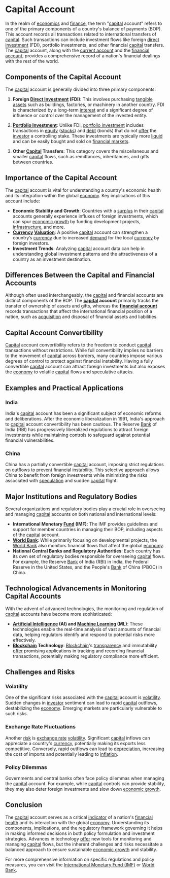 # Capital Account

In the realm of [economics](../e/economics.md) and [finance](../f/finance.md), the term "[capital](../c/capital.md) account" refers to one of the primary components of a country's balance of payments (BOP). This account records all transactions related to international transfers of [capital](../c/capital.md). Such transactions can include investment flows like foreign [direct investment](../d/direct_investment.md) (FDI), portfolio investments, and other financial [capital](../c/capital.md) transfers. The [capital](../c/capital.md) account, along with the [current account](../c/current_account.md) and the [financial account](../f/financial_account.md), provides a comprehensive record of a nation's financial dealings with the rest of the world.

## Components of the Capital Account

The [capital](../c/capital.md) account is generally divided into three primary components:

1. **Foreign [Direct Investment](../d/direct_investment.md) (FDI)**: This involves purchasing [tangible assets](../t/tangible_asset.md) such as buildings, factories, or machinery in another country. FDI is characterized by a long-term [interest](../i/interest.md) and a significant degree of influence or control over the management of the invested entity.
  
2. **[Portfolio Investment](../p/portfolio_investment.md)**: Unlike FDI, [portfolio investment](../p/portfolio_investment.md) includes transactions in [equity](../e/equity.md) ([stocks](../s/stock.md)) and [debt](../d/debt.md) (bonds) that do not [offer](../o/offer.md) the [investor](../i/investor.md) a controlling stake. These investments are typically more [liquid](../l/liquid.md) and can be easily bought and sold on [financial markets](../f/financial_market.md).

3. **Other [Capital](../c/capital.md) Transfers**: This category covers the miscellaneous and smaller [capital](../c/capital.md) flows, such as remittances, inheritances, and gifts between countries.

## Importance of the Capital Account

The [capital](../c/capital.md) account is vital for understanding a country's economic health and its integration within the global [economy](../e/economy.md). Key implications of this account include:

- **Economic Stability and Growth**: Countries with a [surplus](../s/surplus.md) in their [capital](../c/capital.md) accounts generally experience influxes of foreign investments, which can spur [economic growth](../e/economic_growth.md) by funding development projects, [infrastructure](../i/infrastructure.md), and more.
- **[Currency](../c/currency.md) [Valuation](../v/valuation.md)**: A positive [capital](../c/capital.md) account can strengthen a country’s [currency](../c/currency.md) due to increased [demand](../d/demand.md) for the local [currency](../c/currency.md) by foreign investors.
- **Investment Trends**: Analyzing [capital](../c/capital.md) account data can help in understanding global investment patterns and the attractiveness of a country as an investment destination.

## Differences Between the Capital and Financial Accounts

Although often used interchangeably, the [capital](../c/capital.md) and financial accounts are distinct components of the BOP. The **[capital](../c/capital.md) account** primarily tracks the transfer of ownership of assets and gifts, whereas the **[financial account](../f/financial_account.md)** records transactions that affect the international financial position of a nation, such as [acquisition](../a/acquisition.md) and disposal of financial assets and liabilities.

## Capital Account Convertibility

[Capital](../c/capital.md) account convertibility refers to the freedom to conduct [capital](../c/capital.md) transactions without restrictions. While full convertibility implies no barriers to the movement of [capital](../c/capital.md) across borders, many countries impose various degrees of control to protect against financial instability. Having a fully convertible [capital](../c/capital.md) account can attract foreign investments but also exposes the [economy](../e/economy.md) to volatile [capital](../c/capital.md) flows and speculative attacks.

## Examples and Practical Applications

### India

India's [capital](../c/capital.md) account has been a significant subject of economic reforms and deliberations. After the economic liberalization in 1991, India's approach to [capital](../c/capital.md) account convertibility has been cautious. The Reserve [Bank](../b/bank.md) of India (RBI) has progressively liberalized regulations to attract foreign investments while maintaining controls to safeguard against potential financial vulnerabilities.

### China

China has a partially convertible [capital](../c/capital.md) account, imposing strict regulations on outflows to prevent financial instability. This selective approach allows China to benefit from foreign investments while minimizing the risks associated with [speculation](../s/speculation.md) and sudden [capital](../c/capital.md) flight.

## Major Institutions and Regulatory Bodies

Several organizations and regulatory bodies play a crucial role in overseeing and managing [capital](../c/capital.md) accounts on both national and international levels:

- **International Monetary [Fund](../f/fund.md) (IMF)**: The IMF provides guidelines and support for member countries in managing their BOP, including aspects of the [capital](../c/capital.md) account.
- **[World Bank](../w/world_bank.md)**: While primarily focusing on developmental projects, the [World Bank](../w/world_bank.md) also monitors financial flows that affect the global [economy](../e/economy.md).
- **National Central Banks and Regulatory Authorities**: Each country has its own set of regulatory bodies responsible for overseeing [capital](../c/capital.md) flows. For example, the Reserve [Bank](../b/bank.md) of India (RBI) in India, the Federal Reserve in the United States, and the People's [Bank](../b/bank.md) of China (PBOC) in China.

## Technological Advancements in Monitoring Capital Accounts

With the advent of advanced technologies, the monitoring and regulation of [capital](../c/capital.md) accounts have become more sophisticated:

- **[Artificial Intelligence](../a/artificial_intelligence_in_trading.md) (AI) and [Machine Learning](../m/machine_learning.md) (ML)**: These technologies enable the real-time analysis of vast amounts of financial data, helping regulators identify and respond to potential risks more effectively.
- **[Blockchain](../b/blockchain_in_trading.md) Technology**: [Blockchain](../b/blockchain_in_trading.md)'s [transparency](../t/transparency.md) and immutability [offer](../o/offer.md) promising applications in tracking and recording financial transactions, potentially making regulatory compliance more efficient.

## Challenges and Risks

### Volatility

One of the significant risks associated with the [capital](../c/capital.md) account is [volatility](../v/volatility.md). Sudden changes in [investor](../i/investor.md) sentiment can lead to rapid [capital](../c/capital.md) outflows, destabilizing the [economy](../e/economy.md). Emerging markets are particularly vulnerable to such risks.

### Exchange Rate Fluctuations

Another [risk](../r/risk.md) is [exchange rate](../e/exchange_rate.md) [volatility](../v/volatility.md). Significant [capital](../c/capital.md) inflows can appreciate a country's [currency](../c/currency.md), potentially making its exports less competitive. Conversely, rapid outflows can lead to [depreciation](../d/depreciation.md), increasing the cost of imports and potentially leading to [inflation](../i/inflation.md).

### Policy Dilemmas

Governments and central banks often face policy dilemmas when managing the [capital](../c/capital.md) account. For example, while [capital](../c/capital.md) controls can provide stability, they may also deter foreign investments and slow down [economic growth](../e/economic_growth.md).

## Conclusion

The [capital](../c/capital.md) account serves as a critical [indicator](../i/indicator.md) of a nation's [financial health](../f/financial_health.md) and its interaction with the global [economy](../e/economy.md). Understanding its components, implications, and the regulatory framework governing it helps in making informed decisions in both policy formulation and investment strategies. Advances in technology [offer](../o/offer.md) new tools for monitoring and managing [capital](../c/capital.md) flows, but the inherent challenges and risks necessitate a balanced approach to ensure sustainable [economic growth](../e/economic_growth.md) and stability.

For more comprehensive information on specific regulations and policy measures, you can visit the [International Monetary Fund (IMF)](https://www.imf.org/) or [World Bank](https://www.worldbank.org/).